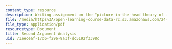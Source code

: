 ```yaml
---
content_type: resource
description: Writing assignment on the "picture-in-the-head theory of images."
file: /media/https%3A/open-learning-course-data-rc.s3.amazonaws.com/24-08j-philosophical-issues-in-brain-science-spring-2009/71eeceaf17d6f2969a3fdc5192f3398c_MIT24_08JS09_assn02.pdf
file_type: application/pdf
resourcetype: Document
title: Second Argument Analysis
uid: 71eeceaf-17d6-f296-9a3f-dc5192f3398c
---
```

